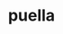 ---
title: puella
meaning: girl
ch: one
pos: noun
stem: puell
genend: ae
abbgender: f.
abbgender2: fem.
gender: feminine
declension: first
---